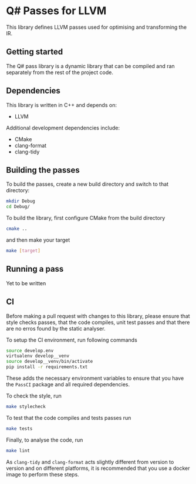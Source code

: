 # Q# Passes for LLVM

This library defines LLVM passes used for optimising and transforming the IR.

## Getting started

The Q# pass library is a dynamic library that can be compiled and ran separately from the
rest of the project code.

## Dependencies

This library is written in C++ and depends on:

- LLVM

Additional development dependencies include:

- CMake
- clang-format
- clang-tidy

## Building the passes

To build the passes, create a new build directory and switch to that directory:

```sh
mkdir Debug
cd Debug/
```

To build the library, first configure CMake from the build directory

```sh
cmake ..
```

and then make your target

```sh
make [target]
```

## Running a pass

Yet to be written

## CI

Before making a pull request with changes to this library, please ensure that style checks passes, that the code compiles,
unit test passes and that there are no erros found by the static analyser.

To setup the CI environment, run following commands

```sh
source develop.env
virtualenv develop__venv
source develop__venv/bin/activate
pip install -r requirements.txt
```

These adds the necessary environment variables to ensure that you have the `PassCI` package and all required dependencies.

To check the style, run

```sh
make stylecheck
```

To test that the code compiles and tests passes run

```sh
make tests
```

Finally, to analyse the code, run

```sh
make lint
```

As `clang-tidy` and `clang-format` acts slightly different from version to version and on different platforms, it is recommended
that you use a docker image to perform these steps.
